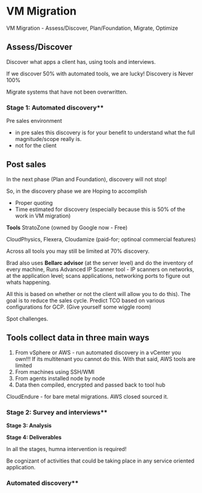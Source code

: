 # VM Migration
VM Migration - Assess/Discover, Plan/Foundation, Migrate, Optimize

## Assess/Discover

Discover what apps a client has, using tools and interviews.

If we discover 50% with automated tools, we are lucky! Discovery is Never 100%

Migrate systems that have not been overwritten.

### Stage 1: Automated discovery**
Pre sales environment 
- in pre sales this discovery is for your benefit to understand what the full magnitude/scope really is.
- not for the client

Post sales
- 

In the next phase (Plan and Foundation), discovery will not stop!
 
 So, in the discovery phase we are Hoping to accomplish
 - Proper quoting 
 - Time estimated for discovery (especially because this is 50% of the work in VM migration)

**Tools**
StratoZone (owned by Google now - Free)

CloudPhysics, Flexera, Cloudamize (paid-for; optinoal commercial features)

Across all tools you may still be limited at 70% discovery.

Brad also uses **Bellarc advisor** (at the server level) and do the inventory of every machine, 
Runs Advanced IP Scanner tool - IP scanners on networks, at the application level; scans applications, networking ports to figure out whats happening. 

All this is based on whether or not the client will allow you to do this). The goal is to reduce the sales cycle. Predict TCO based on various configurations for GCP. (Give yourself some wiggle room)

Spot challenges.

## Tools collect data in three main ways
1. From vSphere or AWS - run automated discovery in a vCenter you own!!! If its multitenant you cannot do this. With that said, AWS tools are limited
2. From machines using SSH/WMI
3. From agents installed node by node
4. Data then compiled, encrypted and passed back to tool hub


CloudEndure - for bare metal migrations. AWS closed sourced it.

### Stage 2: Survey and interviews**

**Stage 3: Analysis**

**Stage 4: Deliverables**

In all the stages, humna intervention is required!

Be cognizant of activities that could be taking place in any service oriented application.

### Automated discovery**
